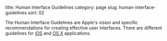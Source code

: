 title: Human Interface Guidelines
category: page
slug: human-interface-guidelines
sort: 02


The Human Interface Guidelines are Apple's vision and specific recommendations 
for creating effective user interfaces. There are different guidelines for
[iOS](https://developer.apple.com/library/ios/documentation/UserExperience/Conceptual/MobileHIG/index.html) 
and 
[OS X](https://developer.apple.com/library/mac/documentation/UserExperience/Conceptual/OSXHIGuidelines/) 
applications.




